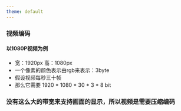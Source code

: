 ```yaml
---
theme: default
---
```


### 视频编码

#### 以1080P视频为例
* 宽：1920px 高：1080px
* 一个像素的颜色表示由rgb来表示：3byte
* 假设视频每秒三十帧
* 那么它需要 1920 * 1080 * 30 * 3 * 8 bit 

<BitRate/>

<v-clicks>

### 没有这么大的带宽来支持画面的显示，所以视频是需要压缩编码

</v-clicks>